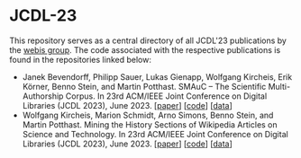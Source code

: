 # JCDL-23


This repository serves as a central directory of all JCDL'23 publications by the [webis group](https://webis.de). The code associated with the respective publications is found in the repositories linked below:

* Janek Bevendorff, Philipp Sauer, Lukas Gienapp, Wolfgang Kircheis, Erik Körner, Benno Stein, and Martin Potthast. SMAuC – The Scientific Multi-Authorship Corpus. In 23rd ACM/IEEE Joint Conference on Digital Libraries (JCDL 2023), June 2023. [[paper](https://webis.de/downloads/publications/papers/bevendorff_2023c.pdf)] [[code](https://github.com/webis-de/jcdl23-multi-authorship-corpus)]  [[data](https://zenodo.org/record/7289788)] 
* Wolfgang Kircheis, Marion Schmidt, Arno Simons, Benno Stein, and Martin Potthast. Mining the History Sections of Wikipedia Articles on Science and Technology. In 23rd ACM/IEEE Joint Conference on Digital Libraries (JCDL 2023), June 2023. [[paper](https://webis.de/downloads/publications/papers/kircheis_2023.pdf)] [[code](https://github.com/webis-de/jcdl23-wikipedia-history-sections)] [[data](https://zenodo.org/records/7845809)]
